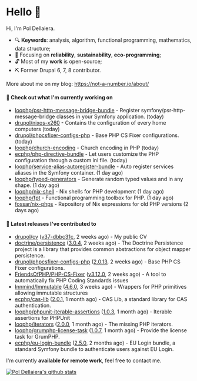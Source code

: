 # Hello 👋

Hi, I'm Pol Dellaiera.

- 🔍 **Keywords**: analysis, algorithm, functional programming, mathematics, data structure;
- 🎯 Focusing on **reliability**, **sustainability**, **eco-programming**;
- 🔓 Most of my **work** is open-source;
- ⛏️ Former Drupal 6, 7, 8 contributor.

More about me on my blog: https://not-a-number.io/about/

#### 👷 Check out what I'm currently working on

- [loophp/psr-http-message-bridge-bundle](https://github.com/loophp/psr-http-message-bridge-bundle) - Register symfony/psr-http-message-bridge classes in your Symfony application. (today)
- [drupol/nixos-x260](https://github.com/drupol/nixos-x260) - Contains the configuration of every home computers (today)
- [drupol/phpcsfixer-configs-php](https://github.com/drupol/phpcsfixer-configs-php) - Base PHP CS Fixer configurations. (today)
- [loophp/church-encoding](https://github.com/loophp/church-encoding) - Church encoding in PHP (today)
- [ecphp/php-directive-bundle](https://github.com/ecphp/php-directive-bundle) - Let users customize the PHP configuration through a custom ini file. (today)
- [loophp/service-alias-autoregister-bundle](https://github.com/loophp/service-alias-autoregister-bundle) - Auto register services aliases in the Symfony container. (1 day ago)
- [loophp/typed-generators](https://github.com/loophp/typed-generators) - Generate random typed values and in any shape. (1 day ago)
- [loophp/nix-shell](https://github.com/loophp/nix-shell) - Nix shells for PHP development (1 day ago)
- [loophp/fpt](https://github.com/loophp/fpt) - Functional programming toolbox for PHP. (1 day ago)
- [fossar/nix-phps](https://github.com/fossar/nix-phps) - Repository of Nix expressions for old PHP versions (2 days ago)

#### 🔭 Latest releases I've contributed to

- [drupol/cv](https://github.com/drupol/cv) ([v37-dbbc31c](https://github.com/drupol/cv/releases/tag/v37-dbbc31c), 2 weeks ago) - My public CV
- [doctrine/persistence](https://github.com/doctrine/persistence) ([3.0.4](https://github.com/doctrine/persistence/releases/tag/3.0.4), 2 weeks ago) - The Doctrine Persistence project is a library that provides common abstractions for object mapper persistence.
- [drupol/phpcsfixer-configs-php](https://github.com/drupol/phpcsfixer-configs-php) ([2.0.13](https://github.com/drupol/phpcsfixer-configs-php/releases/tag/2.0.13), 2 weeks ago) - Base PHP CS Fixer configurations.
- [FriendsOfPHP/PHP-CS-Fixer](https://github.com/FriendsOfPHP/PHP-CS-Fixer) ([v3.12.0](https://github.com/FriendsOfPHP/PHP-CS-Fixer/releases/tag/v3.12.0), 2 weeks ago) - A tool to automatically fix PHP Coding Standards issues
- [Innmind/Immutable](https://github.com/Innmind/Immutable) ([4.6.0](https://github.com/Innmind/Immutable/releases/tag/4.6.0), 3 weeks ago) - Wrappers for PHP primitives allowing immutable structures
- [ecphp/cas-lib](https://github.com/ecphp/cas-lib) ([2.0.1](https://github.com/ecphp/cas-lib/releases/tag/2.0.1), 1 month ago) - CAS Lib, a standard library for CAS authentication.
- [loophp/phpunit-iterable-assertions](https://github.com/loophp/phpunit-iterable-assertions) ([1.0.3](https://github.com/loophp/phpunit-iterable-assertions/releases/tag/1.0.3), 1 month ago) - Iterable assertions for PHPUnit
- [loophp/iterators](https://github.com/loophp/iterators) ([2.0.0](https://github.com/loophp/iterators/releases/tag/2.0.0), 1 month ago) - The missing PHP iterators.
- [loophp/grumphp-license-task](https://github.com/loophp/grumphp-license-task) ([1.0.7](https://github.com/loophp/grumphp-license-task/releases/tag/1.0.7), 1 month ago) - Provide the license task for GrumPHP.
- [ecphp/eu-login-bundle](https://github.com/ecphp/eu-login-bundle) ([2.5.0](https://github.com/ecphp/eu-login-bundle/releases/tag/2.5.0), 2 months ago) - EU Login bundle, a standard Symfony bundle to authenticate users against EU Login.

I'm currently **available for remote work**, feel free to contact me.

[![Pol Dellaiera's github stats](https://github-readme-stats.vercel.app/api?username=drupol&count_private=true&show_icons=true)](https://github.com/drupol)
